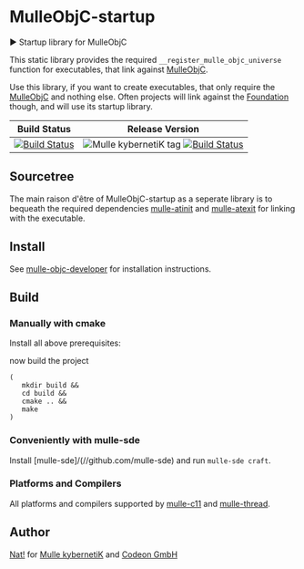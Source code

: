 # MulleObjC-startup

▶️ Startup library for MulleObjC

This static library provides the required `__register_mulle_objc_universe`
function for executables, that link against
[MulleObjC](https://github.com/mulle-objc/MulleObjC).

Use this library, if you want to create executables, that only
require the [MulleObjC](//github.com/mulle-objc/MulleObjC)
and nothing else. Often projects will link against the
[Foundation](https://github.com/mulle-objc/Foundation) though, and will use
its startup library.



Build Status | Release Version
-------------|-----------------------------------
[![Build Status](https://travis-ci.org/mulle-objc/MulleObjC-startup.svg)](https://travis-ci.org/mulle-objc/mulle-objc) | ![Mulle kybernetiK tag](https://img.shields.io/github/tag/mulle-objc/MulleObjC-startup.svg) [![Build Status](https://travis-ci.org/mulle-objc/MulleObjC-startup.svg?branch=release)](https://travis-ci.org/mulle-objc/MulleObjC-startup)


## Sourcetree

The main raison d'être of MulleObjC-startup as a seperate library
is to bequeath the required dependencies
[mulle-atinit](//github.com/mulle-core/mulle-atinit) and
[mulle-atexit](//github.com/mulle-core/mulle-atexit) for linking with the
executable.


## Install

See [mulle-objc-developer](//github.com/mulle-objc/mulle-objc-developer) for
installation instructions.


## Build

### Manually with cmake

Install all above prerequisites:

now build the project

```
(
   mkdir build &&
   cd build &&
   cmake .. &&
   make
)
```

### Conveniently with mulle-sde

Install [mulle-sde]/(//github.com/mulle-sde) and run `mulle-sde craft`.


### Platforms and Compilers

All platforms and compilers supported by
[mulle-c11](//github.com/mulle-c/mulle-c11/) and
[mulle-thread](//github.com/mulle-concurrent/mulle-thread/).


## Author

[Nat!](//www.mulle-kybernetik.com/weblog) for
[Mulle kybernetiK](//www.mulle-kybernetik.com) and
[Codeon GmbH](//www.codeon.de)
